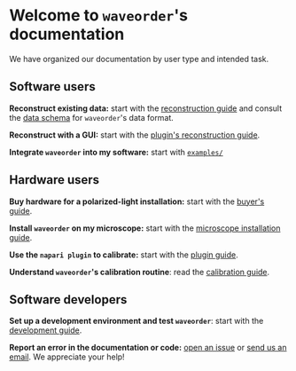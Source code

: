 # Welcome to `waveorder`'s documentation

We have organized our documentation by user type and intended task.

## Software users

**Reconstruct existing data:** start with the [reconstruction guide](reconstruction-guide.md) and consult the [data schema](data-schema.md) for `waveorder`'s data format.

**Reconstruct with a GUI:** start with the [plugin's reconstruction guide](napari-plugin-guide.md#acquisition--reconstruction-tab).


**Integrate `waveorder` into my software:** start with [`examples/`](../../examples/)

## Hardware users

**Buy hardware for a polarized-light installation:** start with the [buyer's guide](buyers-guide.md).

**Install `waveorder` on my microscope:** start with the [microscope installation guide](microscope-installation-guide.md).

**Use the `napari plugin` to calibrate:** start with the [plugin guide](napari-plugin-guide.md).

**Understand `waveorder`'s calibration routine**: read the [calibration guide](calibration-guide.md).

## Software developers

**Set up a development environment and test `waveorder`**: start with the [development guide](development-guide.md).

**Report an error in the documentation or code:** [open an issue](https://github.com/mehta-lab/waveorder/issues/new/choose) or [send us an email](mailto:shalin.mehta@czbiohub.org,talon.chandler@czbiohub.org). We appreciate your help!
